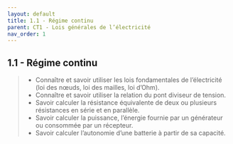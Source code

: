 ```yaml
---
layout: default
title: 1.1 - Régime continu
parent: CT1 - Lois générales de l’électricité
nav_order: 1
---
```



## 1.1 - Régime continu

> - Connaître et savoir utiliser les lois fondamentales de l’électricité (loi des nœuds, loi des mailles, loi d’Ohm).
> - Connaître et savoir utiliser la relation du pont diviseur de tension.
> - Savoir calculer la résistance équivalente de deux ou plusieurs résistances en série et en parallèle.
> - Savoir calculer la puissance, l’énergie fournie par un générateur ou consommée par un récepteur.
> - Savoir calculer l’autonomie d’une batterie à partir de sa capacité.